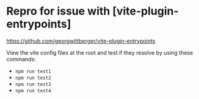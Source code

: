 # Repro for issue with [vite-plugin-entrypoints]

https://github.com/georgwittberger/vite-plugin-entrypoints

View the vite config files at the root and test if they resolve by using these commands:
- `npm run test1` 
- `npm run test2`
- `npm run test3`
- `npm run test4`
